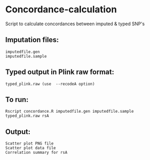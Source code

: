 # Concordance-calculation
Script to calculate concordances between imputed &amp; typed SNP's

## Imputation files:
```
imputedfile.gen
imputedfile.sample
```

## Typed output in Plink raw format:
```
typed_plink.raw (use  --recodeA option)
```

## To run:
```
Rscript concordance.R imputedfile.gen imputedfile.sample typed_plink.raw rsA
```

## Output:
```
Scatter plot PNG file
Scatter plot data file 
Correlation summary for rsA
```
